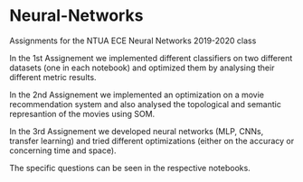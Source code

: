 # Neural-Networks
Assignments for the NTUA ECE Neural Networks 2019-2020 class 

In the 1st Assignement we implemented different classifiers on two different datasets (one in each notebook) and optimized them by analysing their different metric results.

In the 2nd Assignement we implemented an optimization on a movie recommendation system and also analysed the topological and semantic represantion of the movies using SOM. 

In the 3rd Assignement we developed neural networks (MLP, CNNs, transfer learning) and tried different optimizations (either on the accuracy or concerning time and space).

The specific questions can be seen in the respective notebooks.
